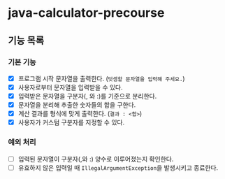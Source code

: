 # java-calculator-precourse

## 기능 목록

### 기본 기능

- [x] 프로그램 시작 문자열을 출력한다. (`덧셈할 문자열을 입력해 주세요.`)
- [x] 사용자로부터 문자열을 입력받을 수 있다.
- [x] 입력받은 문자열을 구분자(, 와 :)를 기준으로 분리한다.
- [x] 문자열을 분리해 추출한 숫자들의 합을 구한다.
- [x] 계산 결과를 형식에 맞게 출력한다. (`결과 : <합>`)
- [x] 사용자가 커스텀 구분자를 지정할 수 있다.

### 예외 처리

- [ ] 입력된 문자열이 구분자(,와 :) 양수로 이루어졌는지 확인한다.
- [ ] 유효하지 않은 입력일 때 `IllegalArgumentException`을 발생시키고 종료한다.
